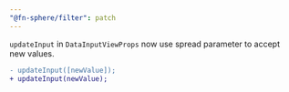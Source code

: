 ```yaml
---
"@fn-sphere/filter": patch
---
```


`updateInput` in `DataInputViewProps` now use spread parameter to accept new values.

```diff
- updateInput([newValue]);
+ updateInput(newValue);
```

